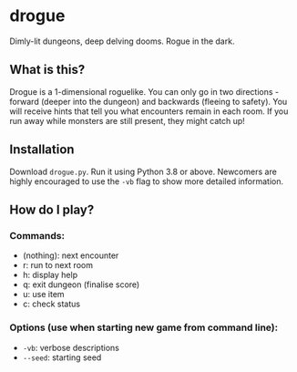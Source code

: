 # drogue
Dimly-lit dungeons, deep delving dooms. Rogue in the dark.

## What is this?
Drogue is a 1-dimensional roguelike. You can only go in two directions - forward (deeper into the dungeon) and backwards (fleeing to safety). You will receive hints that tell you what encounters remain in each room. If you run away while monsters are still present, they might catch up!

## Installation
Download `drogue.py`. Run it using Python 3.8 or above. Newcomers are highly encouraged to use the `-vb` flag to show more detailed information.

## How do I play?
### Commands:
* (nothing): next encounter
* r: run to next room
* h: display help
* q: exit dungeon (finalise score)
* u: use item
* c: check status

### Options (use when starting new game from command line):
* `-vb`: verbose descriptions
* `--seed`: starting seed
